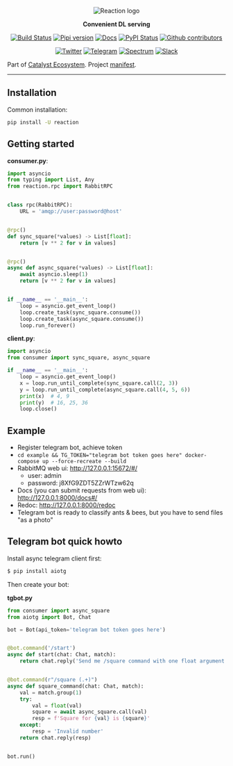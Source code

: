 <div align="center">

![Reaction logo](https://raw.githubusercontent.com/catalyst-team/catalyst-pics/master/pics/Reaction_Logo.png)

**Convenient DL serving**

[![Build Status](https://travis-ci.com/catalyst-team/reaction.svg?branch=master)](https://travis-ci.com/catalyst-team/reaction)
[![Pipi version](https://img.shields.io/pypi/v/reaction.svg)](https://pypi.org/project/reaction/)
[![Docs](https://img.shields.io/badge/dynamic/json.svg?label=docs&url=https%3A%2F%2Fpypi.org%2Fpypi%2Freaction%2Fjson&query=%24.info.version&colorB=brightgreen&prefix=v)](https://catalyst-team.github.io/reaction/index.html)
[![PyPI Status](https://pepy.tech/badge/reaction)](https://pepy.tech/project/reaction)
[![Github contributors](https://img.shields.io/github/contributors/catalyst-team/reaction.svg?logo=github&logoColor=white)](https://github.com/catalyst-team/reaction/graphs/contributors)

[![Twitter](https://img.shields.io/badge/news-on%20twitter-499feb)](https://t.me/catalyst_team)
[![Telegram](https://img.shields.io/badge/channel-on%20telegram-blue)](https://t.me/catalyst_team)
[![Spectrum](https://img.shields.io/badge/chat-on%20spectrum-blueviolet)](https://spectrum.chat/catalyst)
[![Slack](https://img.shields.io/badge/ODS-slack-red)](https://opendatascience.slack.com/messages/CGK4KQBHD)

</div>

Part of [Catalyst Ecosystem](https://docs.google.com/presentation/d/1D-yhVOg6OXzjo9K_-IS5vSHLPIUxp1PEkFGnpRcNCNU/edit?usp=sharing). Project [manifest](https://github.com/catalyst-team/catalyst/blob/master/MANIFEST.md).

---

## Installation

Common installation:
```bash
pip install -U reaction
```

## Getting started

**consumer.py**:
```python
import asyncio
from typing import List, Any
from reaction.rpc import RabbitRPC


class rpc(RabbitRPC):
    URL = 'amqp://user:password@host'


@rpc()
def sync_square(*values) -> List[float]:
    return [v ** 2 for v in values]


@rpc()
async def async_square(*values) -> List[float]:
    await asyncio.sleep(1)
    return [v ** 2 for v in values]


if __name__ == '__main__':
    loop = asyncio.get_event_loop()
    loop.create_task(sync_square.consume())
    loop.create_task(async_square.consume())
    loop.run_forever()
```

**client.py**:
```python
import asyncio
from consumer import sync_square, async_square

if __name__ == '__main__':
    loop = asyncio.get_event_loop()
    x = loop.run_until_complete(sync_square.call(2, 3))
    y = loop.run_until_complete(async_square.call(4, 5, 6))
    print(x)  # 4, 9
    print(y)  # 16, 25, 36
    loop.close()
```

## Example
* Register telegram bot, achieve token
* `cd example && TG_TOKEN="telegram bot token goes here" docker-compose up --force-recreate --build`
* RabbitMQ web ui: http://127.0.0.1:15672/#/
  * user: admin
  * password: j8XfG9ZDT5ZZrWTzw62q
* Docs (you can submit requests from web ui): http://127.0.0.1:8000/docs#/
* Redoc: http://127.0.0.1:8000/redoc
* Telegram bot is ready to classify ants & bees, but you have to send files "as a photo"

## Telegram bot quick howto

Install async telegram client first:
```bash
$ pip install aiotg
```

Then create your bot:

**tgbot.py**
```python
from consumer import async_square
from aiotg import Bot, Chat

bot = Bot(api_token='telegram bot token goes here')


@bot.command('/start')
async def start(chat: Chat, match):
    return chat.reply('Send me /square command with one float argument')


@bot.command(r"/square (.+)")
async def square_command(chat: Chat, match):
    val = match.group(1)
    try:
        val = float(val)
        square = await async_square.call(val)
        resp = f'Square for {val} is {square}'
    except:
        resp = 'Invalid number'
    return chat.reply(resp)


bot.run()
```
